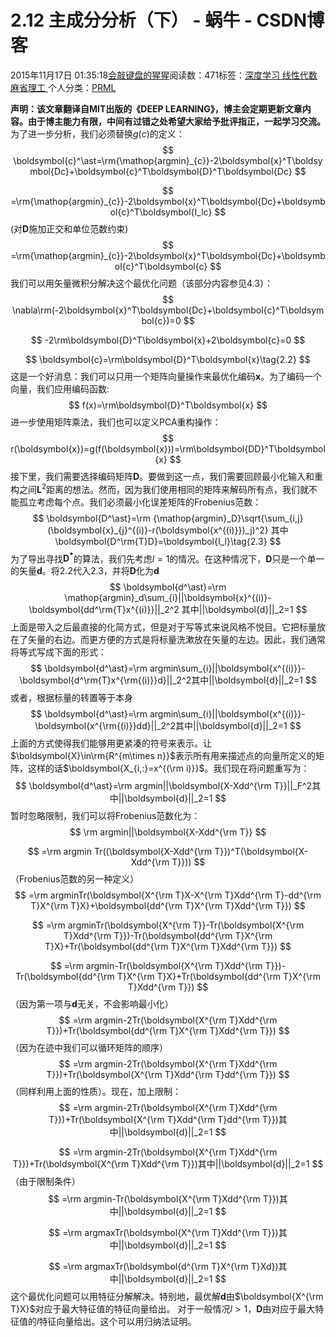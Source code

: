 
# 2.12 主成分分析（下） - 蜗牛 - CSDN博客


2015年11月17日 01:35:18[会敲键盘的猩猩](https://me.csdn.net/u010182633)阅读数：471标签：[深度学习																](https://so.csdn.net/so/search/s.do?q=深度学习&t=blog)[线性代数																](https://so.csdn.net/so/search/s.do?q=线性代数&t=blog)[麻省理工																](https://so.csdn.net/so/search/s.do?q=麻省理工&t=blog)[
							](https://so.csdn.net/so/search/s.do?q=线性代数&t=blog)[
																					](https://so.csdn.net/so/search/s.do?q=深度学习&t=blog)个人分类：[PRML																](https://blog.csdn.net/u010182633/article/category/3186993)
[
																								](https://so.csdn.net/so/search/s.do?q=深度学习&t=blog)


**声明：该文章翻译自MIT出版的《DEEP LEARNING》，博主会定期更新文章内容。由于博主能力有限，中间有过错之处希望大家给予批评指正，一起学习交流。**
为了进一步分析，我们必须替换$g(c)$的定义：
$$
\boldsymbol{c}^\ast=\rm{\mathop{argmin}_{c}}-2\boldsymbol{x}^T\boldsymbol{Dc}+\boldsymbol{c}^T\boldsymbol{D}^T\boldsymbol{Dc}
$$

$$
=\rm{\mathop{argmin}_{c}}-2\boldsymbol{x}^T\boldsymbol{Dc}+\boldsymbol{c}^T\boldsymbol{I_lc}
$$
(对$\boldsymbol{D}$施加正交和单位范数约束)
$$
=\rm{\mathop{argmin}_{c}}-2\boldsymbol{x}^T\boldsymbol{Dc}+\boldsymbol{c}^T\boldsymbol{c}
$$
我们可以用矢量微积分解决这个最优化问题（该部分内容参见4.3）：
$$
\nabla\rm(-2\boldsymbol{x}^T\boldsymbol{Dc}+\boldsymbol{c}^T\boldsymbol{c})=0
$$

$$
-2\rm\boldsymbol{D}^T\boldsymbol{x}+2\boldsymbol{c}=0
$$

$$
\boldsymbol{c}=\rm\boldsymbol{D}^T\boldsymbol{x}\tag{2.2}
$$
这是一个好消息：我们可以只用一个矩阵向量操作来最优化编码$\boldsymbol{x}$。为了编码一个向量，我们应用编码函数:
$$
f(x)=\rm\boldsymbol{D}^T\boldsymbol{x}
$$
进一步使用矩阵乘法，我们也可以定义PCA重构操作：
$$
r(\boldsymbol{x})=g(f(\boldsymbol{x}))=\rm\boldsymbol{DD}^T\boldsymbol{x}
$$
接下里，我们需要选择编码矩阵$\boldsymbol{D}$。要做到这一点，我们需要回顾最小化输入和重构之间$\boldsymbol{L}^2$距离的想法。然而，因为我们使用相同的矩阵来解码所有点，我们就不能孤立考虑每个点。我们必须最小化误差矩阵的Frobenius范数：
$$
\boldsymbol{D^\ast}=\rm {\mathop{argmin}_D}\sqrt{\sum_{i,j}(\boldsymbol{x}_{j}^{(i)}-r(\boldsymbol{x^{(i)}})_j)^2}  其中\boldsymbol{D^\rm{T}D}=\boldsymbol{I_l}\tag{2.3}
$$
为了导出寻找$\boldsymbol{D^\ast}$的算法，我们先考虑$l=1$的情况。在这种情况下，$\boldsymbol{D}$只是一个单一的矢量$\boldsymbol{d}$。将2.2代入2.3，并将$\boldsymbol{D}$化为$\boldsymbol{d}$
$$
\boldsymbol{d^\ast}=\rm \mathop{argmin}_d\sum_{i}||\boldsymbol{x}^{(i)}-\boldsymbol{dd^\rm{T}x^{(i)}}||_2^2  其中||\boldsymbol{d}||_2=1
$$
上面是带入之后最直接的化简方式，但是对于写等式来说风格不悦目。它把标量放在了矢量的右边。而更方便的方式是将标量洗漱放在矢量的左边。因此，我们通常将等式写成下面的形式：
$$
\boldsymbol{d^\ast}=\rm argmin\sum_{i}||\boldsymbol{x^{(i)}}-\boldsymbol{d^\rm{T}x^{\rm{(i)}}d}||_2^2其中||\boldsymbol{d}||_2=1
$$
或者，根据标量的转置等于本身
$$
\boldsymbol{d^\ast}=\rm argmin\sum_{i}||\boldsymbol{x^{(i)}}-\boldsymbol{x^{\rm{(i)}}dd}||_2^2其中||\boldsymbol{d}||_2=1
$$
上面的方式使得我们能够用更紧凑的符号来表示。让$\boldsymbol{X}\in\rm{R^{m\times n}}$表示所有用来描述点的向量所定义的矩阵，这样的话$\boldsymbol{X_{i,:}=x^{(\rm i)}}$。我们现在将问题重写为：
$$
\boldsymbol{d^\ast}=\rm argmin||\boldsymbol{X-Xdd^{\rm T}}||_F^2其中||\boldsymbol{d}||_2=1
$$
暂时忽略限制，我们可以将Frobenius范数化为：
$$
\rm argmin||\boldsymbol{X-Xdd^{\rm T}}
$$

$$
=\rm argmin Tr((\boldsymbol{X-Xdd^{\rm T}})^T(\boldsymbol{X-Xdd^{\rm T}}))
$$
（Frobenius范数的另一种定义）
$$
=\rm argminTr(\boldsymbol{X^{\rm T}X-X^{\rm T}Xdd^{\rm T}-dd^{\rm T}X^{\rm T}X}+\boldsymbol{dd^{\rm T}X^{\rm T}Xdd^{\rm T}})
$$

$$
=\rm argminTr(\boldsymbol{X^{\rm T}}-Tr(\boldsymbol{X^{\rm T}Xdd^{\rm T}})-Tr(\boldsymbol{dd^{\rm T}X^{\rm T}X}+Tr(\boldsymbol{dd^{\rm T}X^{\rm T}Xdd^{\rm T}})
$$

$$
=\rm argmin-Tr(\boldsymbol{X^{\rm T}Xdd^{\rm T}})-Tr(\boldsymbol{dd^{\rm T}X^{\rm T}X}+Tr(\boldsymbol{dd^{\rm T}X^{\rm T}Xdd^{\rm T}})
$$
（因为第一项与$\boldsymbol{d}$无关，不会影响最小化）
$$
=\rm argmin-2Tr(\boldsymbol{X^{\rm T}Xdd^{\rm T}})+Tr(\boldsymbol{dd^{\rm T}X^{\rm T}Xdd^{\rm T}})
$$
（因为在迹中我们可以循环矩阵的顺序）
$$
=\rm argmin-2Tr(\boldsymbol{X^{\rm T}Xdd^{\rm T}})+Tr(\boldsymbol{X^{\rm T}Xdd^{\rm T}dd^{\rm T}})
$$
（同样利用上面的性质）。现在，加上限制：
$$
=\rm argmin-2Tr(\boldsymbol{X^{\rm T}Xdd^{\rm T}})+Tr(\boldsymbol{X^{\rm T}Xdd^{\rm T}dd^{\rm T}})其中||\boldsymbol{d}||_2=1
$$

$$
=\rm argmin-2Tr(\boldsymbol{X^{\rm T}Xdd^{\rm T}})+Tr(\boldsymbol{X^{\rm T}Xdd^{\rm T}})其中||\boldsymbol{d}||_2=1
$$
（由于限制条件）
$$
=\rm argmin-Tr(\boldsymbol{X^{\rm T}Xdd^{\rm T}})其中||\boldsymbol{d}||_2=1
$$

$$
=\rm argmaxTr(\boldsymbol{X^{\rm T}Xdd^{\rm T}})其中||\boldsymbol{d}||_2=1
$$

$$
=\rm argmaxTr(\boldsymbol{d^{\rm T}X^{\rm T}Xd})其中||\boldsymbol{d}||_2=1
$$
这个最优化问题可以用特征分解解决。特别地，最优解$\boldsymbol{d}$由$\boldsymbol{X^{\rm T}X}$对应于最大特征值的特征向量给出。
对于一般情况$l>1$，$\boldsymbol{D}$由对应于最大特征值的$l$特征向量给出。这个可以用归纳法证明。

